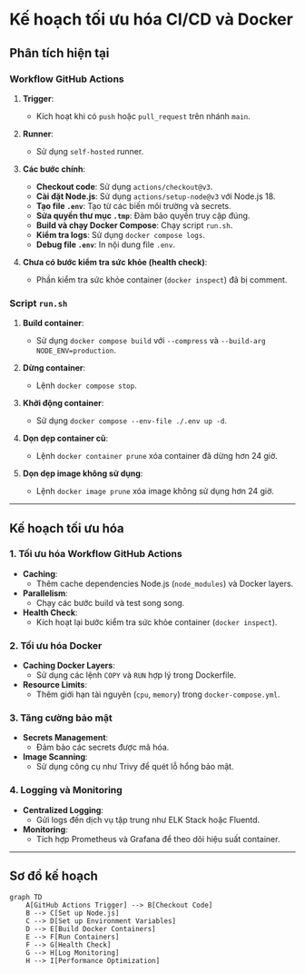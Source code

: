 # Kế hoạch tối ưu hóa CI/CD và Docker

## **Phân tích hiện tại**
### **Workflow GitHub Actions**
1. **Trigger**:
   - Kích hoạt khi có `push` hoặc `pull_request` trên nhánh `main`.

2. **Runner**:
   - Sử dụng `self-hosted` runner.

3. **Các bước chính**:
   - **Checkout code**: Sử dụng `actions/checkout@v3`.
   - **Cài đặt Node.js**: Sử dụng `actions/setup-node@v3` với Node.js 18.
   - **Tạo file `.env`**: Tạo từ các biến môi trường và secrets.
   - **Sửa quyền thư mục `.tmp`**: Đảm bảo quyền truy cập đúng.
   - **Build và chạy Docker Compose**: Chạy script `run.sh`.
   - **Kiểm tra logs**: Sử dụng `docker compose logs`.
   - **Debug file `.env`**: In nội dung file `.env`.

4. **Chưa có bước kiểm tra sức khỏe (health check)**:
   - Phần kiểm tra sức khỏe container (`docker inspect`) đã bị comment.

### **Script `run.sh`**
1. **Build container**:
   - Sử dụng `docker compose build` với `--compress` và `--build-arg NODE_ENV=production`.

2. **Dừng container**:
   - Lệnh `docker compose stop`.

3. **Khởi động container**:
   - Sử dụng `docker compose --env-file ./.env up -d`.

4. **Dọn dẹp container cũ**:
   - Lệnh `docker container prune` xóa container đã dừng hơn 24 giờ.

5. **Dọn dẹp image không sử dụng**:
   - Lệnh `docker image prune` xóa image không sử dụng hơn 24 giờ.

---

## **Kế hoạch tối ưu hóa**
### **1. Tối ưu hóa Workflow GitHub Actions**
- **Caching**:
  - Thêm cache dependencies Node.js (`node_modules`) và Docker layers.
- **Parallelism**:
  - Chạy các bước build và test song song.
- **Health Check**:
  - Kích hoạt lại bước kiểm tra sức khỏe container (`docker inspect`).

### **2. Tối ưu hóa Docker**
- **Caching Docker Layers**:
  - Sử dụng các lệnh `COPY` và `RUN` hợp lý trong Dockerfile.
- **Resource Limits**:
  - Thêm giới hạn tài nguyên (`cpu`, `memory`) trong `docker-compose.yml`.

### **3. Tăng cường bảo mật**
- **Secrets Management**:
  - Đảm bảo các secrets được mã hóa.
- **Image Scanning**:
  - Sử dụng công cụ như Trivy để quét lỗ hổng bảo mật.

### **4. Logging và Monitoring**
- **Centralized Logging**:
  - Gửi logs đến dịch vụ tập trung như ELK Stack hoặc Fluentd.
- **Monitoring**:
  - Tích hợp Prometheus và Grafana để theo dõi hiệu suất container.

---

## **Sơ đồ kế hoạch**
```mermaid
graph TD
    A[GitHub Actions Trigger] --> B[Checkout Code]
    B --> C[Set up Node.js]
    C --> D[Set up Environment Variables]
    D --> E[Build Docker Containers]
    E --> F[Run Containers]
    F --> G[Health Check]
    G --> H[Log Monitoring]
    H --> I[Performance Optimization]